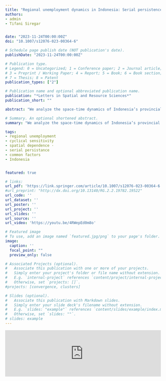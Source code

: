 ```yaml
---
title: "Regional unemployment dynamics in Indonesia: Serial persistence, spatial dependence, and common factors"
authors:
- admin
- Tifani Siregar


date: "2023-11-24T00:00:00Z"
doi: "10.1007/s12076-023-00364-6"

# Schedule page publish date (NOT publication's date).
publishDate: "2023-11-24T00:00:00Z"

# Publication type.
# Legend: 0 = Uncategorized; 1 = Conference paper; 2 = Journal article;
# 3 = Preprint / Working Paper; 4 = Report; 5 = Book; 6 = Book section;
# 7 = Thesis; 8 = Patent
publication_types: ["2"]

# Publication name and optional abbreviated publication name.
publication: "*Letters in Spatial and Resource Sciences*"
publication_short: ""

abstract: "We analyze the space-time dynamics of Indonesia’s provincial unemployment by simultaneously accounting for their serial persistence, spatial dependence, and common factors. The results show that unemployment rates vary widely across provinces, but have similar patterns over time, indicating the presence of common latent factors. Using the average national unemployment rate as a proxy for common factors, the results indicate that the space-time dynamics of provincial unemployment are characterized by both significant serial persistence and spatial dependence. The results also quantify which regions are most sensitive to national unemployment shocks, providing a deeper understanding of regional unemployment heterogeneity."

# Summary. An optional shortened abstract.
summary: "We analyze the space-time dynamics of Indonesia’s provincial unemployment by simultaneously accounting for their serial persistence, spatial dependence, and common factors."

tags:
- regional unemployment
- cyclical sensitivity
- spatial dependence ·
- serial persistance
- common factors
- Indonesia


featured: true

# links:
url_pdf: 'https://link.springer.com/article/10.1007/s12076-023-00364-6'
#url_preprint: "http://dx.doi.org/10.13140/RG.2.2.19782.19522"
url_code: ''
url_dataset: ''
url_poster: ''
url_project: ''
url_slides: ''
url_source: ''
url_video: 'https://youtu.be/4RWepEd0m8o'

# Featured image
# To use, add an image named `featured.jpg/png` to your page's folder.
image:
  caption: ''
  focal_point: ""
  preview_only: false

# Associated Projects (optional).
#   Associate this publication with one or more of your projects.
#   Simply enter your project's folder or file name without extension.
#   E.g. `internal-project` references `content/project/internal-project/index.md`.
#   Otherwise, set `projects: []`.
#projects: [convergence, clusters]

# Slides (optional).
#   Associate this publication with Markdown slides.
#   Simply enter your slide deck's filename without extension.
#   E.g. `slides: "example"` references `content/slides/example/index.md`.
#   Otherwise, set `slides: ""`.
# slides: example
---
```


<iframe width="100%" height=“400” src="https://www.youtube.com/embed/4RWepEd0m8o?si=ZU0SEWF_QggteQqs" title="YouTube video player" frameborder="0" allow="accelerometer; autoplay; clipboard-write; encrypted-media; gyroscope; picture-in-picture; web-share" allowfullscreen></iframe>


